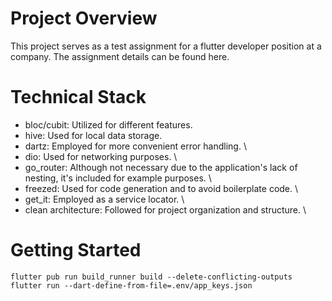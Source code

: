 # Project Overview

This project serves as a test assignment for a flutter developer position at a company. The assignment details can be found here.

# Technical Stack
- bloc/cubit: Utilized for different features. 
- hive: Used for local data storage. 
- dartz: Employed for more convenient error handling. \
- dio: Used for networking purposes. \
- go_router: Although not necessary due to the application's lack of nesting, it's included for example purposes. \
- freezed: Used for code generation and to avoid boilerplate code. \
- get_it: Employed as a service locator. \
- clean architecture: Followed for project organization and structure. \

# Getting Started
`flutter pub run build_runner build --delete-conflicting-outputs` \
`flutter run --dart-define-from-file=.env/app_keys.json`
